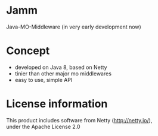 Jamm
====

Java-MO-Middleware (in very early development now)  

Concept
====

* developed on Java 8, based on Netty
* tinier than other major mo middlewares
* easy to use, simple API

License information
====

This product includes software from Netty (http://netty.io/),  
under the Apache License 2.0
